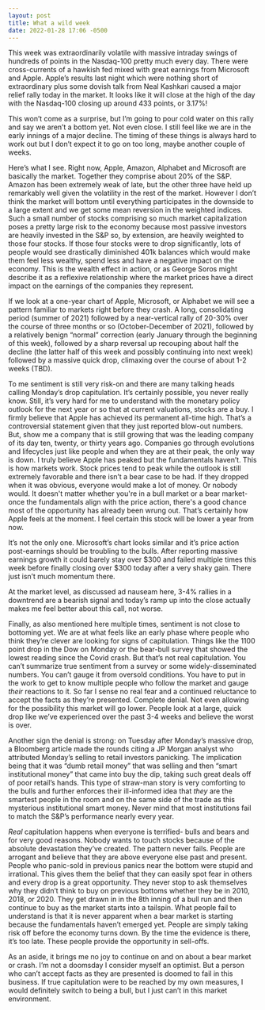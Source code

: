 ```yaml
---
layout: post
title: What a wild week
date: 2022-01-28 17:06 -0500
---
```


This week was extraordinarily volatile with massive intraday swings of hundreds of points in the Nasdaq-100 pretty much every day. There were cross-currents of a hawkish fed mixed with great earnings from Microsoft and Apple. Apple’s results last night which were nothing short of extraordinary plus some dovish talk from Neal Kashkari caused a major relief rally today in the market. It looks like it will close at the high of the day with the Nasdaq-100 closing up around 433 points, or 3.17%!

This won’t come as a surprise, but I’m going to pour cold water on this rally and say we aren’t a bottom yet. Not even close. I still feel like we are in the early innings of a major decline. The timing of these things is always hard to work out but I don’t expect it to go on too long, maybe another couple of weeks.

Here’s what I see. Right now, Apple, Amazon, Alphabet and Microsoft are basically the market. Together they comprise about 20% of the S&P. Amazon has been extremely weak of late, but the other three have held up remarkably well given the volatility in the rest of the market. However I don’t think the market will bottom until everything participates in the downside to a large extent and we get some mean reversion in the weighted indices. Such a small number of stocks comprising so much market capitalization poses a pretty large risk to the economy because most passive investors are heavily invested in the S&P so, by extension, are heavily weighted to those four stocks. If those four stocks were to drop significantly, lots of people would see drastically diminished 401k balances which would make them feel less wealthy, spend less and have a negative impact on the economy. This is the wealth effect in action, or as George Soros might describe it as a reflexive relationship where the market prices have a direct impact on the earnings of the companies they represent.

If we look at a one-year chart of Apple, Microsoft, or Alphabet we will see a pattern familiar to markets right before they crash. A long, consolidating period (summer of 2021) followed by a near-vertical rally of 20-30% over the course of three months or so (October-December of 2021), followed by a relatively benign “normal” correction (early January through the beginning of this week), followed by a sharp reversal up recouping about half the decline (the latter half of this week and possibly continuing into next week) followed by a massive quick drop, climaxing over the course of about 1-2 weeks (TBD).

To me sentiment is still very risk-on and there are many talking heads calling Monday’s drop capitulation. It’s certainly possible, you never really know. Still, it’s very hard for me to understand with the monetary policy outlook for the next year or so that at current valuations, stocks are a buy. I firmly believe that Apple has achieved its permanent all-time high. That’s a controversial statement given that they just reported blow-out numbers. But, show me a company that is still growing that was the leading company of its day ten, twenty, or thirty years ago. Companies go through evolutions and lifecycles just like people and when they are at their peak, the only way is down. I truly believe Apple has peaked but the fundamentals haven’t. This is how markets work. Stock prices tend to peak while the outlook is still extremely favorable and there isn’t a bear case to be had. If they dropped when it was obvious, everyone would make a lot of money. Or nobody would. It doesn't matter whether you're in a bull market or a bear market- once the fundamentals align with the price action, there's a good chance most of the opportunity has already been wrung out. That’s certainly how Apple feels at the moment. I feel certain this stock will be lower a year from now.

It’s not the only one. Microsoft’s chart looks similar and it’s price action post-earnings should be troubling to the bulls. After reporting massive earnings growth it could barely stay over $300 and failed multiple times this week before finally closing over $300 today after a very shaky gain. There just isn’t much momentum there.

At the market level, as discussed ad nauseam here, 3-4% rallies in a downtrend are a bearish signal and today’s ramp up into the close actually makes me feel better about this call, not worse.

Finally, as also mentioned here multiple times, sentiment is not close to bottoming yet. We are at what feels like an early phase where people who think they’re clever are looking for signs of capitulation. Things like the 1100 point drop in the Dow on Monday or the bear-bull survey that showed the lowest reading since the Covid crash. But that’s not real capitulation. You can’t summarize true sentiment from a survey or some widely-disseminated numbers. You can’t gauge it from oversold conditions. You have to put in the work to get to know multiple people who follow the market and gauge <i>their</i> reactions to it. So far I sense no real fear and a continued reluctance to accept the facts as they’re presented. Complete denial. Not even allowing for the possibility this market will go lower. People look at a large, quick drop like we’ve experienced over the past 3-4 weeks and believe the worst is over.

Another sign the denial is strong: on Tuesday after Monday’s massive drop, a Bloomberg article made the rounds citing a JP Morgan analyst who attributed Monday’s selling to retail investors panicking. The implication being that it was “dumb retail money” that was selling and then “smart institutional money” that came into buy the dip, taking such great deals off of poor retail’s hands. This type of straw-man story is very comforting to the bulls and further enforces their ill-informed idea that <i>they</i> are the smartest people in the room and on the same side of the trade as this mysterious institutional smart money. Never mind that most institutions fail to match the S&P’s performance nearly every year.

<i>Real</i> capitulation happens when everyone is terrified- bulls and bears and for very good reasons. Nobody wants to touch stocks because of the absolute devastation they’ve created. The pattern never fails. People are arrogant and believe that they are above everyone else past and present. People who panic-sold in previous panics near the bottom were stupid and irrational. This gives them the belief that they can easily spot fear in others and every drop is a great opportunity. They never stop to ask themselves why they didn’t think to buy on previous bottoms whether they be in 2010, 2018, or 2020. They get drawn in in the 8th inning of a bull run and then continue to buy as the market starts into a tailspin. What people fail to understand is that it is never apparent when a bear market is starting because the fundamentals haven’t emerged yet. People are simply taking risk off before the economy turns down. By the time the evidence is there, it’s too late. These people provide the opportunity in sell-offs.

As an aside, it brings me no joy to continue on and on about a bear market or crash. I’m not a doomsday I consider myself an optimist. But a person who can’t accept facts as they are presented is doomed to fail in this business. If true capitulation were to be reached by my own measures, I would definitely switch to being a bull, but I just can’t in this market environment.
